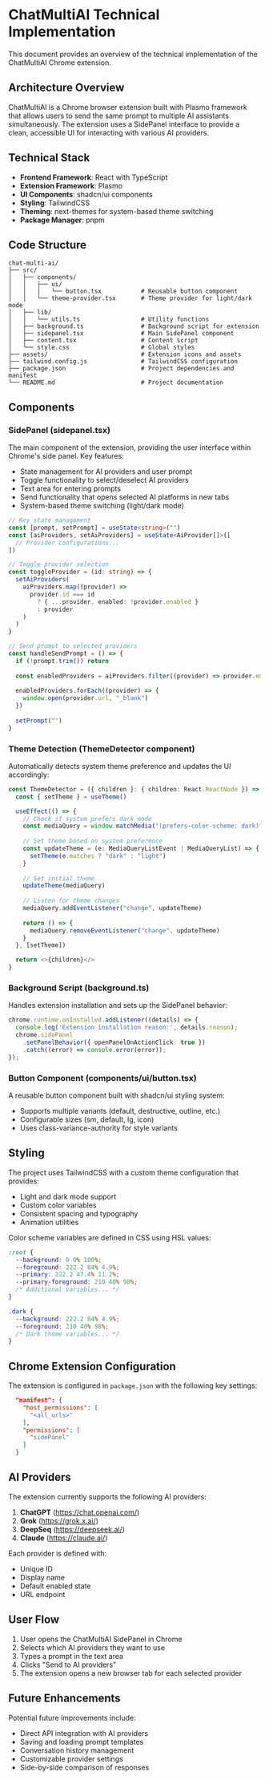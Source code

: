 # ChatMultiAI Technical Implementation

This document provides an overview of the technical implementation of the ChatMultiAI Chrome extension.

## Architecture Overview

ChatMultiAI is a Chrome browser extension built with Plasmo framework that allows users to send the same prompt to multiple AI assistants simultaneously. The extension uses a SidePanel interface to provide a clean, accessible UI for interacting with various AI providers.

## Technical Stack

- **Frontend Framework**: React with TypeScript
- **Extension Framework**: Plasmo
- **UI Components**: shadcn/ui components
- **Styling**: TailwindCSS
- **Theming**: next-themes for system-based theme switching
- **Package Manager**: pnpm

## Code Structure

```
chat-multi-ai/
├── src/
│   ├── components/
│   │   ├── ui/
│   │   │   └── button.tsx           # Reusable button component
│   │   └── theme-provider.tsx       # Theme provider for light/dark mode
│   ├── lib/
│   │   └── utils.ts                 # Utility functions
│   ├── background.ts                # Background script for extension
│   ├── sidepanel.tsx                # Main SidePanel component
│   ├── content.tsx                  # Content script
│   └── style.css                    # Global styles
├── assets/                          # Extension icons and assets
├── tailwind.config.js               # TailwindCSS configuration
├── package.json                     # Project dependencies and manifest
└── README.md                        # Project documentation
```

## Components

### SidePanel (sidepanel.tsx)

The main component of the extension, providing the user interface within Chrome's side panel. Key features:

- State management for AI providers and user prompt
- Toggle functionality to select/deselect AI providers
- Text area for entering prompts
- Send functionality that opens selected AI platforms in new tabs
- System-based theme switching (light/dark mode)

```typescript
// Key state management
const [prompt, setPrompt] = useState<string>("")
const [aiProviders, setAiProviders] = useState<AiProvider[]>([
  // Provider configurations...
])

// Toggle provider selection
const toggleProvider = (id: string) => {
  setAiProviders(
    aiProviders.map((provider) =>
      provider.id === id
        ? { ...provider, enabled: !provider.enabled }
        : provider
    )
  )
}

// Send prompt to selected providers
const handleSendPrompt = () => {
  if (!prompt.trim()) return
  
  const enabledProviders = aiProviders.filter((provider) => provider.enabled)
  
  enabledProviders.forEach((provider) => {
    window.open(provider.url, "_blank")
  })
  
  setPrompt("")
}
```

### Theme Detection (ThemeDetector component)

Automatically detects system theme preference and updates the UI accordingly:

```typescript
const ThemeDetector = ({ children }: { children: React.ReactNode }) => {
  const { setTheme } = useTheme()

  useEffect(() => {
    // Check if system prefers dark mode
    const mediaQuery = window.matchMedia("(prefers-color-scheme: dark)")
    
    // Set theme based on system preference
    const updateTheme = (e: MediaQueryListEvent | MediaQueryList) => {
      setTheme(e.matches ? "dark" : "light")
    }
    
    // Set initial theme
    updateTheme(mediaQuery)
    
    // Listen for theme changes
    mediaQuery.addEventListener("change", updateTheme)
    
    return () => {
      mediaQuery.removeEventListener("change", updateTheme)
    }
  }, [setTheme])

  return <>{children}</>
}
```

### Background Script (background.ts)

Handles extension installation and sets up the SidePanel behavior:

```typescript
chrome.runtime.onInstalled.addListener((details) => {
  console.log('Extension installation reason:', details.reason);
  chrome.sidePanel
    .setPanelBehavior({ openPanelOnActionClick: true })
    .catch((error) => console.error(error));
});
```

### Button Component (components/ui/button.tsx)

A reusable button component built with shadcn/ui styling system:

- Supports multiple variants (default, destructive, outline, etc.)
- Configurable sizes (sm, default, lg, icon)
- Uses class-variance-authority for style variants

## Styling

The project uses TailwindCSS with a custom theme configuration that provides:

- Light and dark mode support
- Custom color variables
- Consistent spacing and typography
- Animation utilities

Color scheme variables are defined in CSS using HSL values:

```css
:root {
  --background: 0 0% 100%;
  --foreground: 222.2 84% 4.9%;
  --primary: 222.2 47.4% 11.2%;
  --primary-foreground: 210 40% 98%;
  /* Additional variables... */
}

.dark {
  --background: 222.2 84% 4.9%;
  --foreground: 210 40% 98%;
  /* Dark theme variables... */
}
```

## Chrome Extension Configuration

The extension is configured in `package.json` with the following key settings:

```json
  "manifest": {
    "host_permissions": [
      "<all_urls>"
    ],
    "permissions": [
      "sidePanel"
    ]
  }
```

## AI Providers

The extension currently supports the following AI providers:

1. **ChatGPT** (https://chat.openai.com/)
2. **Grok** (https://grok.x.ai/)
3. **DeepSeq** (https://deepseek.ai/)
4. **Claude** (https://claude.ai/)

Each provider is defined with:
- Unique ID
- Display name
- Default enabled state
- URL endpoint

## User Flow

1. User opens the ChatMultiAI SidePanel in Chrome
2. Selects which AI providers they want to use
3. Types a prompt in the text area
4. Clicks "Send to AI providers"
5. The extension opens a new browser tab for each selected provider

## Future Enhancements

Potential future improvements include:
- Direct API integration with AI providers
- Saving and loading prompt templates
- Conversation history management
- Customizable provider settings
- Side-by-side comparison of responses 